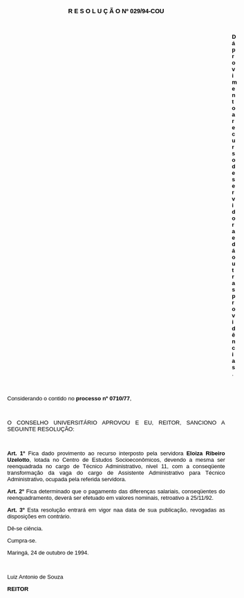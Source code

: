 <BODY TEXT="#000000">

<FONT FACE="Arial" SIZE=2><P ALIGN="JUSTIFY"></P>
</FONT><B><FONT FACE="Arial"><P ALIGN="CENTER">R E S O L U &Ccedil; &Atilde; O  Nº 029/94-COU</P>
</B></FONT><FONT SIZE=2>
<P>&nbsp;</P><DIR>
<DIR>
<DIR>
<DIR>
<DIR>
<DIR>
<DIR>
<DIR>
<DIR>
<DIR>
<DIR>
<DIR>
<DIR>

</FONT><B><FONT FACE="Arial"><P ALIGN="JUSTIFY">D&aacute; provimento a recurso de servidora e d&aacute; outras provid&ecirc;ncias</B>.</P>
<P ALIGN="JUSTIFY"></P>
<P ALIGN="JUSTIFY">&nbsp;</P></DIR>
</DIR>
</DIR>
</DIR>
</DIR>
</DIR>
</DIR>
</DIR>
</DIR>
</DIR>
</DIR>
</DIR>
</DIR>

<P ALIGN="JUSTIFY">Considerando o contido no <B>processo nº 0710/77</B>,</P>
<P ALIGN="JUSTIFY"></P>
<P ALIGN="JUSTIFY">&nbsp;</P>
<P ALIGN="JUSTIFY">O CONSELHO UNIVERSIT&Aacute;RIO APROVOU E EU, REITOR, SANCIONO A SEGUINTE RESOLU&Ccedil;&Atilde;O:</P>
<P ALIGN="JUSTIFY"></P>
<P ALIGN="JUSTIFY">&nbsp;</P>
<B><P ALIGN="JUSTIFY">Art. 1º</B> Fica dado provimento ao recurso interposto pela servidora<B> Eloiza Ribeiro Uzelotto</B>, lotada no Centro de Estudos Socioecon&ocirc;micos, devendo a mesma ser reenquadrada no cargo de T&eacute;cnico Administrativo, nivel 11, com a conseq&uuml;ente transforma&ccedil;&atilde;o da vaga do cargo de Assistente Administrativo para T&eacute;cnico Administrativo, ocupada pela referida servidora.</P>
<B><P ALIGN="JUSTIFY">Art. 2º</B> Fica determinado que o pagamento das diferen&ccedil;as salariais, conseq&uuml;entes do reenquadramento, dever&aacute; ser efetuado em valores nominais, retroativo a 25/11/92.</P>
<B><P ALIGN="JUSTIFY">Art. 3º</B> Esta resolu&ccedil;&atilde;o entrar&aacute; em vigor naa data de sua publica&ccedil;&atilde;o, revogadas as disposi&ccedil;&otilde;es em contr&aacute;rio.</P>
<P ALIGN="JUSTIFY">D&ecirc;-se ci&ecirc;ncia.</P>
<P ALIGN="JUSTIFY">Cumpra-se.</P>
<P ALIGN="JUSTIFY"></P>
<P ALIGN="JUSTIFY">Maring&aacute;, 24 de outubro de 1994.</P>
<P ALIGN="JUSTIFY"></P>
<P ALIGN="JUSTIFY">&nbsp;</P>
<P ALIGN="JUSTIFY">Luiz Antonio de Souza</P>
<B><P ALIGN="JUSTIFY">REITOR</P></B></FONT></BODY>
